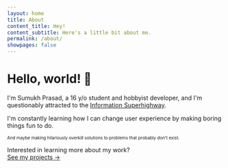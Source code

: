 ```yaml
---
layout: home
title: About
content_title: Hey!
content_subtitle: Here's a little bit about me.
permalink: /about/
showpages: false
---
```


# Hello, world! 👋
I'm Sumukh Prasad, a 16 y/o student and hobbyist developer, and I'm questionably attracted to the [Information Superhighway](https://en.wikipedia.org/wiki/Information_superhighway).

I'm constantly learning how I can change user experience by making boring things fun to do. 

<span style="font-size: 10px">And maybe making hilariously overkill solutions to problems that probably don't exist.</span>


Interested in learning more about my work?<br>
[See my projects →](/projects)

